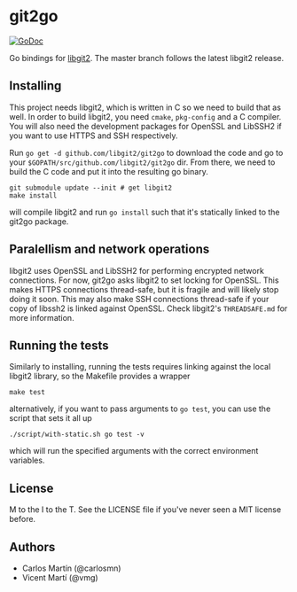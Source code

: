 git2go
======
[![GoDoc](https://godoc.org/github.com/libgit2/git2go?status.svg)](http://godoc.org/github.com/libgit2/git2go)


Go bindings for [libgit2](http://libgit2.github.com/). The master branch follows the latest libgit2 release.

Installing
----------

This project needs libgit2, which is written in C so we need to build that as well. In order to build libgit2, you need `cmake`, `pkg-config` and a C compiler. You will also need the development packages for OpenSSL and LibSSH2 if you want to use HTTPS and SSH respectively.

Run `go get -d github.com/libgit2/git2go` to download the code and go to your `$GOPATH/src/github.com/libgit2/git2go` dir. From there, we need to build the C code and put it into the resulting go binary.

    git submodule update --init # get libgit2
    make install

will compile libgit2 and run `go install` such that it's statically linked to the git2go package.

Paralellism and network operations
----------------------------------

libgit2 uses OpenSSL and LibSSH2 for performing encrypted network connections. For now, git2go asks libgit2 to set locking for OpenSSL. This makes HTTPS connections thread-safe, but it is fragile and will likely stop doing it soon. This may also make SSH connections thread-safe if your copy of libssh2 is linked against OpenSSL. Check libgit2's `THREADSAFE.md` for more information.

Running the tests
-----------------

Similarly to installing, running the tests requires linking against the local libgit2 library, so the Makefile provides a wrapper

    make test

alternatively, if you want to pass arguments to `go test`, you can use the script that sets it all up

    ./script/with-static.sh go test -v

which will run the specified arguments with the correct environment variables.

License
-------

M to the I to the T. See the LICENSE file if you've never seen a MIT license before.

Authors
-------

- Carlos Martín (@carlosmn)
- Vicent Martí (@vmg)

